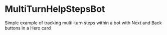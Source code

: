 # MultiTurnHelpStepsBot
Simple example of tracking multi-turn steps within a bot with Next and Back buttons in a Hero card
